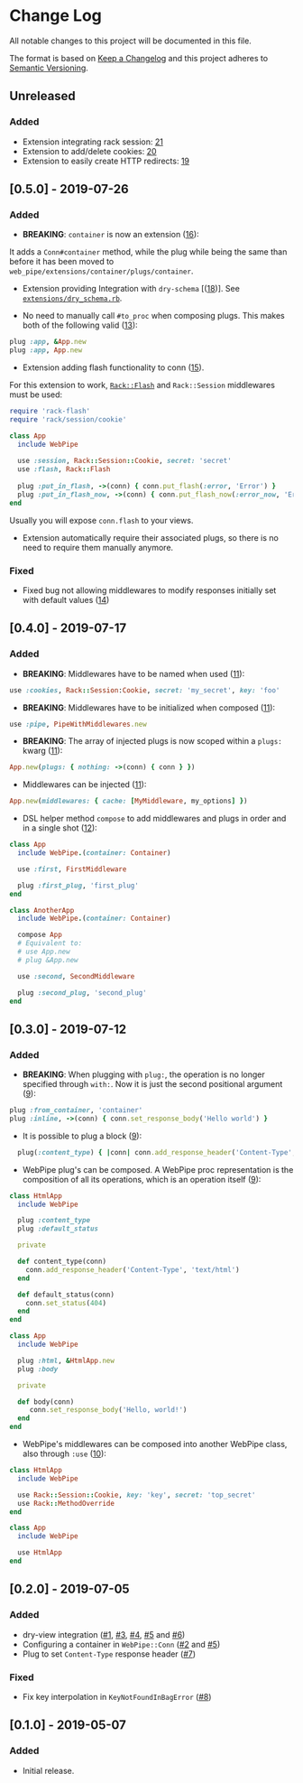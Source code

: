 # Change Log
All notable changes to this project will be documented in this file.

The format is based on [Keep a Changelog](http://keepachangelog.com/) 
and this project adheres to [Semantic Versioning](http://semver.org/).

## Unreleased
### Added
- Extension integrating rack session:
  [21](https://github.com/waiting-for-dev/web_pipe/pull/21)
- Extension to add/delete cookies:
  [20](https://github.com/waiting-for-dev/web_pipe/pull/20)
- Extension to easily create HTTP redirects:
  [19](https://github.com/waiting-for-dev/web_pipe/pull/19)

## [0.5.0] - 2019-07-26
### Added
- **BREAKING**: `container` is now an extension
  ([16](https://github.com/waiting-for-dev/web_pipe/pull/16)):
 
It adds a `Conn#container` method, while the plug while being the same than before it has been moved to `web_pipe/extensions/container/plugs/container`.

- Extension providing Integration with `dry-schema` [([18](https://github.com/waiting-for-dev/web_pipe/pull/18))]. See [`extensions/dry_schema.rb`](lib/web_pipe/extensions/dry_schema/dry_schema.rb).

- No need to manually call `#to_proc` when composing plugs. This makes both of
  the following valid
  ([13](https://github.com/waiting-for-dev/web_pipe/pull/13)):

```ruby
plug :app, &App.new
plug :app, App.new
```

- Extension adding flash functionality to conn ([15](https://github.com/waiting-for-dev/web_pipe/pull/15)).

For this extension to work,
[`Rack::Flash`](https://github.com/treeder/rack-flash) and `Rack::Session`
middlewares must be used:

```ruby
require 'rack-flash'
require 'rack/session/cookie'

class App
  include WebPipe
  
  use :session, Rack::Session::Cookie, secret: 'secret'
  use :flash, Rack::Flash
  
  plug :put_in_flash, ->(conn) { conn.put_flash(:error, 'Error') }
  plug :put_in_flash_now, ->(conn) { conn.put_flash_now(:error_now, 'Error now') }
end
```

Usually you will expose `conn.flash` to your views.

- Extension automatically require their associated plugs, so there is no need
  to require them manually anymore. 

### Fixed
- Fixed bug not allowing middlewares to modify responses initially set with
  default values ([14](https://github.com/waiting-for-dev/web_pipe/pull/14))

## [0.4.0] - 2019-07-17
### Added
- **BREAKING**: Middlewares have to be named when used
  ([11](https://github.com/waiting-for-dev/web_pipe/pull/11)):

```ruby
use :cookies, Rack::Session:Cookie, secret: 'my_secret', key: 'foo'
```

- **BREAKING**: Middlewares have to be initialized when composed
  ([11](https://github.com/waiting-for-dev/web_pipe/pull/11)):

```ruby
use :pipe, PipeWithMiddlewares.new
```

- **BREAKING**: The array of injected plugs is now scoped within a `plugs:`
  kwarg ([11](https://github.com/waiting-for-dev/web_pipe/pull/11)):

```ruby
App.new(plugs: { nothing: ->(conn) { conn } })
```

- Middlewares can be injected
  ([11](https://github.com/waiting-for-dev/web_pipe/pull/11)):

```ruby
App.new(middlewares: { cache: [MyMiddleware, my_options] })
```

- DSL helper method `compose` to add middlewares and plugs in order and in a
  single shot ([12](https://github.com/waiting-for-dev/web_pipe/pull/11)):

```ruby
class App
  include WebPipe.(container: Container)

  use :first, FirstMiddleware

  plug :first_plug, 'first_plug'
end

class AnotherApp
  include WebPipe.(container: Container)

  compose App
  # Equivalent to:
  # use App.new
  # plug &App.new

  use :second, SecondMiddleware

  plug :second_plug, 'second_plug'
end
```

## [0.3.0] - 2019-07-12
### Added
- **BREAKING**: When plugging with `plug:`, the operation is no longer
  specified through `with:`. Now it is just the second positional argument
  ([9](https://github.com/waiting-for-dev/web_pipe/pull/9)):

```ruby
plug :from_container, 'container'
plug :inline, ->(conn) { conn.set_response_body('Hello world') }
```
- It is possible to plug a block
  ([9](https://github.com/waiting-for-dev/web_pipe/pull/9)):
```ruby
  plug(:content_type) { |conn| conn.add_response_header('Content-Type', 'text/html') }
```

- WebPipe plug's can be composed. A WebPipe proc representation is the
  composition of all its operations, which is an operation itself
  ([9](https://github.com/waiting-for-dev/web_pipe/pull/9)):

```ruby
class HtmlApp
  include WebPipe

  plug :content_type
  plug :default_status

  private

  def content_type(conn)
    conn.add_response_header('Content-Type', 'text/html')
  end

  def default_status(conn)
    conn.set_status(404)
  end
end

class App
  include WebPipe

  plug :html, &HtmlApp.new
  plug :body

  private

  def body(conn)
     conn.set_response_body('Hello, world!')
  end
end
```

- WebPipe's middlewares can be composed into another WebPipe class, also
  through `:use` ([10](https://github.com/waiting-for-dev/web_pipe/pull/10)):

```ruby
class HtmlApp
  include WebPipe

  use Rack::Session::Cookie, key: 'key', secret: 'top_secret'
  use Rack::MethodOverride
end

class App
  include WebPipe

  use HtmlApp
end
```

## [0.2.0] - 2019-07-05
### Added
- dry-view integration
  ([#1](https://github.com/waiting-for-dev/web_pipe/pull/1),
  [#3](https://github.com/waiting-for-dev/web_pipe/pull/3),
  [#4](https://github.com/waiting-for-dev/web_pipe/pull/4),
  [#5](https://github.com/waiting-for-dev/web_pipe/pull/5) and
  [#6](https://github.com/waiting-for-dev/web_pipe/pull/6))
- Configuring a container in `WebPipe::Conn`
  ([#2](https://github.com/waiting-for-dev/web_pipe/pull/2) and
  [#5](https://github.com/waiting-for-dev/web_pipe/pull/5))
- Plug to set `Content-Type` response header
  ([#7](https://github.com/waiting-for-dev/web_pipe/pull/7))

### Fixed
- Fix key interpolation in `KeyNotFoundInBagError`
  ([#8](https://github.com/waiting-for-dev/web_pipe/pull/8))

## [0.1.0] - 2019-05-07
### Added
- Initial release.
